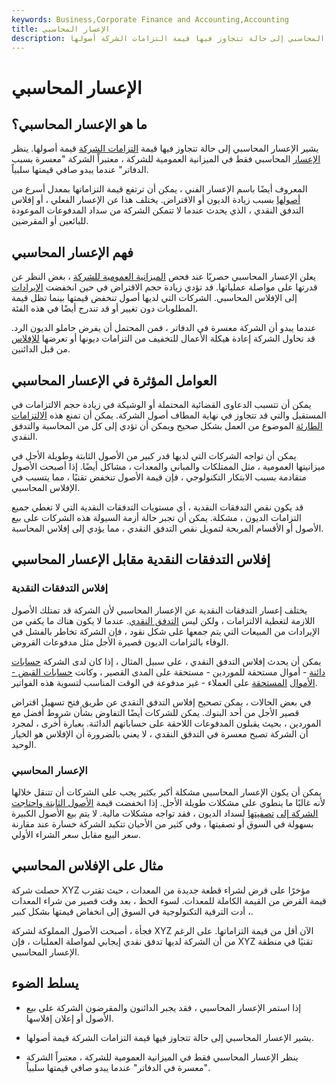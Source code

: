 ```yaml
---
keywords: Business,Corporate Finance and Accounting,Accounting
title: الإعسار المحاسبي
description: يشير الإعسار المحاسبي إلى حالة تتجاوز فيها قيمة التزامات الشركة أصولها.
---
```


# الإعسار المحاسبي
## ما هو الإعسار المحاسبي؟

يشير الإعسار المحاسبي إلى حالة تتجاوز فيها قيمة [التزامات الشركة](/liability) قيمة أصولها. ينظر [الإعسار](/insolvency) المحاسبي فقط في الميزانية العمومية للشركة ، معتبراً الشركة "معسرة بسبب الدفاتر" عندما يبدو صافي قيمتها سلبياً.

المعروف أيضًا باسم الإعسار الفني ، يمكن أن ترتفع قيمة التزاماتها بمعدل أسرع من [أصولها](/asset) بسبب زيادة الديون أو الاقتراض. يختلف هذا عن الإعسار الفعلي ، أو إفلاس التدفق النقدي ، الذي يحدث عندما لا تتمكن الشركة من سداد المدفوعات الموعودة للبائعين أو المقرضين.

## فهم الإعسار المحاسبي

يعلن الإعسار المحاسبي حصريًا عند فحص [الميزانية العمومية للشركة](/balancesheet) ، بغض النظر عن قدرتها على مواصلة عملياتها. قد تؤدي زيادة حجم الاقتراض في حين انخفضت [الإيرادات](/revenue) إلى الإفلاس المحاسبي. الشركات التي لديها أصول تنخفض قيمتها بينما تظل قيمة المطلوبات دون تغيير أو قد تندرج أيضًا في هذه الفئة.

عندما يبدو أن الشركة معسرة في الدفاتر ، فمن المحتمل أن يفرض حاملو الديون الرد. قد تحاول الشركة إعادة هيكلة الأعمال للتخفيف من التزامات ديونها أو تعرضها [للإفلاس](/bankruptcy) من قبل الدائنين.

## العوامل المؤثرة في الإعسار المحاسبي

يمكن أن تتسبب الدعاوى القضائية المحتملة أو الوشيكة في زيادة حجم الالتزامات في المستقبل والتي قد تتجاوز في نهاية المطاف أصول الشركة. يمكن أن تمنع هذه [الالتزامات الطارئة](/contingentliability) الموضوع من العمل بشكل صحيح ويمكن أن تؤدي إلى كل من المحاسبة والتدفق النقدي.

يمكن أن تواجه الشركات التي لديها قدر كبير من الأصول الثابتة وطويلة الأجل في ميزانيتها العمومية ، مثل الممتلكات والمباني والمعدات ، مشاكل أيضًا. إذا أصبحت الأصول متقادمة بسبب الابتكار التكنولوجي ، فإن قيمة الأصول تنخفض تقنيًا ، مما يتسبب في الإفلاس المحاسبي.

قد يكون نقص التدفقات النقدية ، أي مستويات التدفقات النقدية التي لا تغطي جميع التزامات الديون ، مشكلة. يمكن أن تجبر حالة أزمة السيولة هذه الشركات على بيع الأصول أو الأقسام المربحة لتمويل نقص التدفق النقدي ، مما يؤدي إلى إفلاس المحاسبة.

## إفلاس التدفقات النقدية مقابل الإعسار المحاسبي

### إفلاس التدفقات النقدية

يختلف إعسار التدفقات النقدية عن الإعسار المحاسبي لأن الشركة قد تمتلك الأصول اللازمة لتغطية الالتزامات ، ولكن ليس [التدفق النقدي](/cashflow). عندما لا يكون هناك ما يكفي من الإيرادات من المبيعات التي يتم جمعها على شكل نقود ، فإن الشركة تخاطر بالفشل في الوفاء بالتزامات الديون قصيرة الأجل مثل مدفوعات القروض.

يمكن أن يحدث إفلاس التدفق النقدي ، على سبيل المثال ، إذا كان لدى الشركة [حسابات دائنة](/accountspayable) - أموال مستحقة للموردين - مستحقة على المدى القصير ، وكانت [حسابات القبض - الأموال](/accountsreceivable) [المستحقة](/accountsreceivable) على العملاء - غير مدفوعة في الوقت المناسب لتسوية هذه الفواتير.

في بعض الحالات ، يمكن تصحيح إفلاس التدفق النقدي عن طريق فتح تسهيل اقتراض قصير الأجل من أحد البنوك. يمكن للشركات أيضًا التفاوض بشأن شروط أفضل مع الموردين ، بحيث يقبلون المدفوعات اللاحقة على حساباتهم الدائنة. بعبارة أخرى ، لمجرد أن الشركة تصبح معسرة في التدفق النقدي ، لا يعني بالضرورة أن الإفلاس هو الخيار الوحيد.

### الإعسار المحاسبي

يمكن أن يكون الإعسار المحاسبي مشكلة أكبر بكثير يجب على الشركات أن تتنقل خلالها لأنه غالبًا ما ينطوي على مشكلات طويلة الأجل. إذا انخفضت قيمة [الأصول الثابتة واحتاجت الشركة إلى](/fixedasset) [تصفيتها](/liquidate) لسداد الديون ، فقد تواجه مشكلات مالية. لا يتم بيع الأصول الكبيرة بسهولة في السوق أو تصفيتها ، وفي كثير من الأحيان تتكبد الشركة خسارة عند مقارنة سعر البيع مقابل سعر الشراء الأولي.

## مثال على الإفلاس المحاسبي

حصلت شركة XYZ مؤخرًا على قرض لشراء قطعة جديدة من المعدات ، حيث تقترب قيمة القرض من القيمة الكاملة للمعدات. لسوء الحظ ، بعد وقت قصير من شراء المعدات ، أدت الترقية التكنولوجية في السوق إلى انخفاض قيمتها بشكل كبير.

فجأة ، أصبحت الأصول المملوكة لشركة XYZ الآن أقل من قيمة التزاماتها. على الرغم من أن الشركة لديها تدفق نقدي إيجابي لمواصلة العمليات ، فإن XYZ تقنيًا في منطقة الإعسار المحاسبي.

## يسلط الضوء

- إذا استمر الإعسار المحاسبي ، فقد يجبر الدائنون والمقرضون الشركة على بيع الأصول أو إعلان إفلاسها.

- يشير الإعسار المحاسبي إلى حالة تتجاوز فيها قيمة التزامات الشركة قيمة أصولها.

- ينظر الإعسار المحاسبي فقط في الميزانية العمومية للشركة ، معتبراً الشركة "معسرة في الدفاتر" عندما يبدو صافي قيمتها سلبياً.

